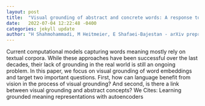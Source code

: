 ```yaml
---
layout: post
title:  "Visual grounding of abstract and concrete words: A response to G\  unther et al.(2020)"
date:   2022-07-04 12:22:48 -0400
categories: jekyll update
author: "H Shahmohammadi, M Heitmeier, E Shafaei-Bajestan - arXiv preprint arXiv , 2022"
---
```

Current computational models capturing words  meaning mostly rely on textual corpora. While these approaches have been successful over the last decades, their lack of grounding in the real world is still an ongoing problem. In this paper, we focus on visual grounding of word embeddings and target two important questions. First, how can language benefit from vision in the process of visual grounding? And second, is there a link between visual grounding and abstract concepts? We  Cites: Learning grounded meaning representations with autoencoders